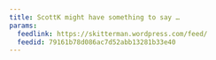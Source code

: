 ```yaml
---
title: ScottK might have something to say …
params:
  feedlink: https://skitterman.wordpress.com/feed/
  feedid: 79161b78d086ac7d52abb13281b33e40
---
```

